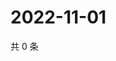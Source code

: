 # 2022-11-01

共 0 条

<!-- BEGIN WEIBO -->
<!-- 最后更新时间 Tue Nov 01 2022 15:19:03 GMT+0800 (China Standard Time) -->

<!-- END WEIBO -->
